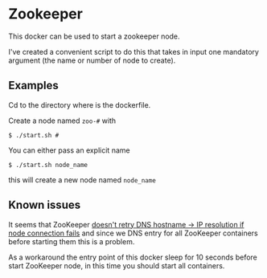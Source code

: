 # Zookeeper
This docker can be used to start a zookeeper node.

I've created a convenient script to do this that takes in input one mandatory argument (the name or number of node to create).

## Examples
Cd to the directory where is the dockerfile.

Create a node named `zoo-#` with

```
$ ./start.sh #
```

You can either pass an explicit name

```
$ ./start.sh node_name
```

this will create a new node named `node_name`

## Known issues
It seems that ZooKeeper [doesn't retry DNS hostname -> IP resolution if node connection fails](https://issues.apache.org/jira/browse/ZOOKEEPER-1506) and since we DNS entry for all ZooKeeper containers before starting them this is a problem.

As a workaround the entry point of this docker sleep for 10 seconds before start ZooKeeper node, in this time you should start all containers.
